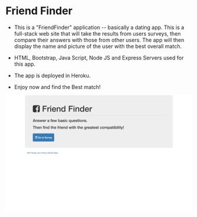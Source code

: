 # Friend Finder

* This is a "FriendFinder" application -- basically a dating app. This is a full-stack web site that will take the results from users surveys, then compare their answers with those from other users. The app will then display the name and picture of the user with the best overall match.

* HTML, Bootstrap, Java Script, Node JS and Express Servers used for this app.

* The app is deployed in Heroku.

* Enjoy now and find the Best match!

![Image description](app/image/readMe.png)